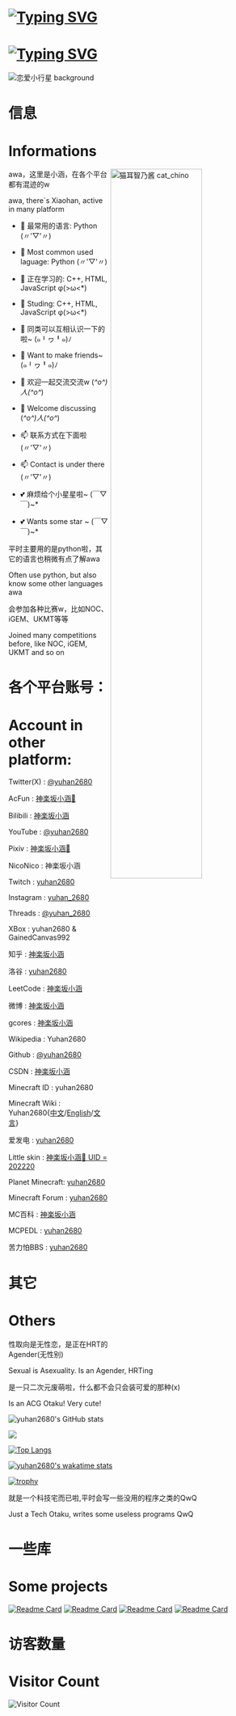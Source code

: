 

# [![Typing SVG](https://readme-typing-svg.herokuapp.com?font=&pause=500&color=44ff69&random=false&width=500&lines=你好%2C+这里是小涵w+❤️)](https://git.io/typing-svg)
# [![Typing SVG](https://readme-typing-svg.herokuapp.com?font=&pause=500&color=44ff69&random=false&width=500&lines=Hi%2C+There+is+Xiaohan+❤️)](https://git.io/typing-svg)

<img align="center" src="https://github.com/yuhan2680/yuhan2680/blob/main/background.jpg" alt="恋爱小行星 background" />

# 信息
# Informations

<img align="right" src="https://github.com/yuhan2680/yuhan2680/blob/main/cat_chino.jpg" width="60%" height="60%" alt="猫耳智乃酱 cat_chino" />

awa，这里是小涵，在各个平台都有混迹的w

awa, there`s Xiaohan, active in many platform

 - 🌱 最常用的语言: Python (〃'▽'〃)
 - 🌱 Most common used laguage: Python (〃'▽'〃)
 
 - 🔭 正在学习的: C++, HTML, JavaScript φ(>ω<*) 
 - 🔭 Studing: C++, HTML, JavaScript φ(>ω<*) 
 
 - 👯 同类可以互相认识一下的啦~ (๑╹ヮ╹๑)ﾉ
 - 👯 Want to make friends~ (๑╹ヮ╹๑)ﾉ
 
 - 💬 欢迎一起交流交流w (*^o^)人(^o^*)
 - 💬 Welcome discussing (*^o^)人(^o^*)
 
 - 📫 联系方式在下面啦 (〃'▽'〃)
 - 📫 Contact is under there (〃'▽'〃)
 
 - 💕 麻烦给个小星星啦~ (￣▽￣)~*
 - 💕 Wants some star ~ (￣▽￣)~*

平时主要用的是python啦，其它的语言也稍微有点了解awa

Often use python, but also know some other languages awa

会参加各种比赛w，比如NOC、iGEM、UKMT等等

Joined many competitions before, like NOC, iGEM, UKMT and so on

# 各个平台账号：

# Account in other platform:

Twitter(X) : [@yuhan2680](www.twitter.com/yuhan2680)

AcFun : [神楽坂小涵🍥](https://m.acfun.cn/upPage/73505042)

Bilibili : [神楽坂小涵](space.bilibili.com/549633102)

YouTube : [@yuhan2680](youtube.com/@yuhan2680)

Pixiv : [神楽坂小涵🍥](www.pixiv.net/users/86800622)

NicoNico : 神楽坂小涵

Twitch : [yuhan2680](https://www.twitch.tv/yuhan2680)

Instagram : [yuhan_2680](https://www.instagram.com/yuhan_2680)

Threads : [@yuhan_2680](https://www.threads.net/@yuhan_2680)

XBox : yuhan2680 & GainedCanvas992

知乎 : [神楽坂小涵](https://www.zhihu.com/people/jian-yu-han-41)

洛谷 : [yuhan2680](www.luogu.com.cn/user/762387)

LeetCode : [神楽坂小涵](https://leetcode.cn/u/ama2ing-shamirbrq/)

微博 : [神楽坂小涵](https://m.weibo.cn/u/7904198853)

gcores : [神楽坂小涵](https://www.gcores.com/users/722778/talks)

Wikipedia : Yuhan2680

Github : [@yuhan2680](www.github.com/yuhan2680)

CSDN : [神楽坂小涵](https://blog.csdn.net/2401_86121882)

Minecraft ID : yuhan2680

Minecraft Wiki : Yuhan2680{[中文](https://zh.minecraft.wiki/w/User:Yuhan2680)/[English](https://minecraft.wiki/w/User:Yuhan2680)/[文言](https://lzh.minecraft.wiki/w/%E4%BD%BF%E7%94%A8%E8%80%85:Yuhan2680)}

爱发电 : [yuhan2680](https://afdian.net/a/yuhan2680)

Little skin : [神楽坂小涵🍥 UID = 202220](https://littleskin.cn/skinlib?filter=skin&uploader=202220&sort=time&page=1)

Planet Minecraft: [yuhan2680](https://www.planetminecraft.com/member/yuhan2680/)

Minecraft Forum : [yuhan2680](https://www.minecraftforum.net/members/yuhan2680)

MC百科 : [神楽坂小涵](https://center.mcmod.cn/830050/)

MCPEDL : [yuhan2680](https://mcpedl.com/user/yuhan2680/)

苦力怕BBS : [yuhan2680](https://klpbbs.com/space-uid-1763664.html)

# 其它
# Others

性取向是无性恋，是正在HRT的Agender(无性别)

Sexual is Asexuality. Is an Agender, HRTing

是一只二次元废萌啦，什么都不会只会装可爱的那种(x)

Is an ACG Otaku! Very cute!

![yuhan2680's GitHub stats](https://github-readme-stats.vercel.app/api?username=yuhan2680&show_icons=true&count_private=true&theme=tokyonight)

<img src="https://github-readme-streak-stats.herokuapp.com/?user=yuhan2680&background=003f2f&stroke=d0e9ff&ring=a2d8f4&dates=d0e9ff&sideNums=a2d8f4&currStreakNum=a2d8f4&excludeDaysLabel=d0e9ff&sideLabels=d0e9ffdd&currStreakLabel=a2d8f4" />

[![Top Langs](https://github-readme-stats.vercel.app/api/top-langs/?username=yuhan2680)](https://github.com/anuraghazra/github-readme-stats)

[![yuhan2680's wakatime stats](https://github-readme-stats.vercel.app/api/wakatime?username=yuhan2680&layout=compact)](https://github.com/anuraghazra/github-readme-stats)

[![trophy](https://github-profile-trophy.vercel.app/?username=yuhan2680)](https://github.com/ryo-ma/github-profile-trophy)

就是一个科技宅而已啦,平时会写一些没用的程序之类的QwQ

Just a Tech Otaku, writes some useless programs QwQ

# 一些库
# Some projects

[![Readme Card](https://github-readme-stats.vercel.app/api/pin/?username=yuhan2680&repo=yuhan2680)](https://github.com/yuhan2680/yuhan2680)
[![Readme Card](https://github-readme-stats.vercel.app/api/pin/?username=yuhan2680&repo=GBox)](https://github.com/yuhan2680/GBox)
[![Readme Card](https://github-readme-stats.vercel.app/api/pin/?username=yuhan2680&repo=PictureStretcher)](https://github.com/yuhan2680/PictureStretcher)
[![Readme Card](https://github-readme-stats.vercel.app/api/pin/?username=yuhan2680&repo=AISpeechRecognitionChooseSong)](https://github.com/yuhan2680/AISpeechRecognitionChooseSong)

# 访客数量
# Visitor Count
  
![Visitor Count](https://profile-counter.glitch.me/yuhan2680/count.svg)
